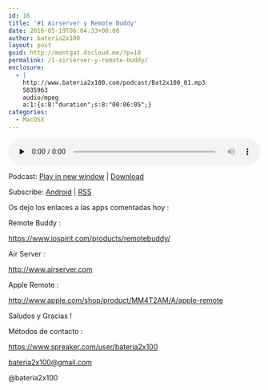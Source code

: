 ```yaml
---
id: 18
title: '#1 Airserver y Remote Buddy'
date: 2016-05-19T06:04:33+00:00
author: bateria2x100
layout: post
guid: http://montgat.dscloud.me/?p=18
permalink: /1-airserver-y-remote-buddy/
enclosure:
  - |
    http://www.bateria2x100.com/podcast/Bat2x100_01.mp3
    5835963
    audio/mpeg
    a:1:{s:8:"duration";s:8:"00:06:05";}
categories:
  - MacOSX
---
```

<div class="powerpress_player" id="powerpress_player_5850">
  <audio class="wp-audio-shortcode" id="audio-18-3" preload="none" style="width: 100%;" controls="controls"><source type="audio/mpeg" src="http://www.bateria2x100.com/podcast/Bat2x100_01.mp3?_=3" /><a href="http://www.bateria2x100.com/podcast/Bat2x100_01.mp3">http://www.bateria2x100.com/podcast/Bat2x100_01.mp3</a></audio>
</div>

<p class="powerpress_links powerpress_links_mp3">
  Podcast: <a href="http://www.bateria2x100.com/podcast/Bat2x100_01.mp3" class="powerpress_link_pinw" target="_blank" title="Play in new window" onclick="return powerpress_pinw('https://www.bateria2x100.com/?powerpress_pinw=18-podcast');" rel="nofollow">Play in new window</a> | <a href="http://www.bateria2x100.com/podcast/Bat2x100_01.mp3" class="powerpress_link_d" title="Download" rel="nofollow" download="Bat2x100_01.mp3">Download</a>
</p>

<p class="powerpress_links powerpress_subscribe_links">
  Subscribe: <a href="https://subscribeonandroid.com/www.bateria2x100.com/feed/podcast/" class="powerpress_link_subscribe powerpress_link_subscribe_android" title="Subscribe on Android" rel="nofollow">Android</a> | <a href="https://www.bateria2x100.com/feed/podcast/" class="powerpress_link_subscribe powerpress_link_subscribe_rss" title="Subscribe via RSS" rel="nofollow">RSS</a>
</p>

Os dejo los enlaces a las apps comentadas hoy :

Remote Buddy :
  
<a href="https://www.iospirit.com/products/remotebuddy/" rel="nofollow">https://www.iospirit.com/products/remotebuddy/</a>

Air Server :
  
<a href="http://www.airserver.com/" rel="nofollow">http://www.airserver.com</a>

Apple Remote :
  
<a href="http://www.apple.com/shop/product/MM4T2AM/A/apple-remote" rel="nofollow">http://www.apple.com/shop/product/MM4T2AM/A/apple-remote</a>

Saludos y Gracias !

Métodos de contacto :

<a href="https://www.spreaker.com/user/bateria2x100" rel="nofollow">https://www.spreaker.com/user/bateria2x100</a>
  
<bateria2x100@gmail.com>
  
@bateria2x100